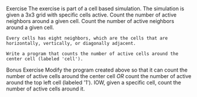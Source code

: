 Exercise
    The exercise is part of a cell based simulation. The simulation is given a 3x3 grid with specific cells active. Count the number of active neighbors around a given cell. 
    Count the number of active neighbors around a given cell.

    Every cells has eight neighbors, which are the cells that are horizontally, vertically, or diagonally adjacent.

    Write a program that counts the number of active cells around the center cell (labeled 'cell').

Bonus Exercise
    Modify the program created above so that it can count the number of active cells around the center cell *OR* count the number of active around the top left cell (labeled '1'). IOW, given a specific cell, count the number of active cells around it.